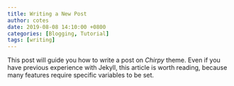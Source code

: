 ```yaml
---
title: Writing a New Post
author: cotes
date: 2019-08-08 14:10:00 +0800
categories: [Blogging, Tutorial]
tags: [writing]
---
```


This post will guide you how to write a post on _Chirpy_ theme. Even if you have previous experience with Jekyll, this article is worth reading, because many features require specific variables to be set.
